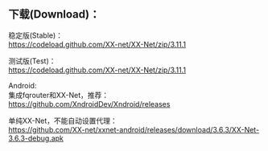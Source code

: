 
## 下载(Download)：
稳定版(Stable)：  
https://codeload.github.com/XX-net/XX-Net/zip/3.11.1


测试版(Test)：  
https://codeload.github.com/XX-net/XX-Net/zip/3.11.1


Android:  
集成fqrouter和XX-Net，推荐：  
https://github.com/XndroidDev/Xndroid/releases

单纯XX-Net，不能自动设置代理：    
https://github.com/XX-net/xxnet-android/releases/download/3.6.3/XX-Net-3.6.3-debug.apk
